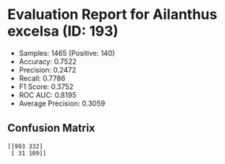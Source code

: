 # Evaluation Report for Ailanthus excelsa (ID: 193)
- Samples: 1465 (Positive: 140)
- Accuracy: 0.7522
- Precision: 0.2472
- Recall: 0.7786
- F1 Score: 0.3752
- ROC AUC: 0.8195
- Average Precision: 0.3059

## Confusion Matrix
```
[[993 332]
 [ 31 109]]
```